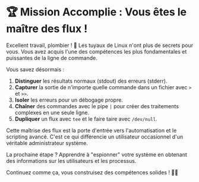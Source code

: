 # 🏆 Mission Accomplie : Vous êtes le maître des flux !

Excellent travail, plombier ! 🎉 Les tuyaux de Linux n'ont plus de secrets pour vous. Vous avez acquis l'une des compétences les plus fondamentales et puissantes de la ligne de commande.

Vous savez désormais :
1. **Distinguer** les résultats normaux (stdout) des erreurs (stderr).
2. **Capturer** la sortie de n'importe quelle commande dans un fichier avec `>` et `>>`.
3. **Isoler** les erreurs pour un débogage propre.
4. **Chaîner** des commandes avec le pipe `|` pour créer des traitements complexes en une seule ligne.
5. **Dupliquer** un flux avec `tee` et le faire taire avec `/dev/null`.

Cette maîtrise des flux est la porte d'entrée vers l'automatisation et le scripting avancé. C'est ce qui différencie un utilisateur occasionnel d'un véritable administrateur système.

La prochaine étape ? Apprendre à "espionner" votre système en obtenant des informations sur les utilisateurs et les processus.

Continuez comme ça, vous construisez des compétences solides ! 🐧✨
